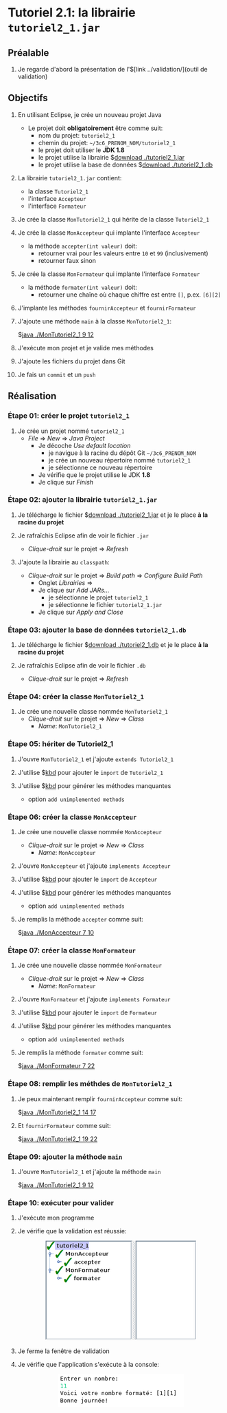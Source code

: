 # Tutoriel 2.1: la librairie `tutoriel2_1.jar`

## Préalable

1. Je regarde d'abord la présentation de l'$[link ../validation/](outil de validation)

## Objectifs

1. En utilisant Eclipse, je crée un nouveau projet Java
    * Le projet doit **obligatoirement** être comme suit:
        * nom du projet: `tutoriel2_1`
        * chemin du projet: `~/3c6_PRENOM_NOM/tutoriel2_1`
        * le projet doit utiliser le **JDK 1.8**
        * le projet utilise la librairie $[download ./tutoriel2_1.jar](tutoriel2_1.jar)
        * le projet utilise la base de données $[download ./tutoriel2_1.db](tutoriel2_1.db)

1. La librairie `tutoriel2_1.jar` contient:
    * la classe `Tutoriel2_1`
    * l'interface `Accepteur`
    * l'interface `Formateur`

1. Je crée la classe `MonTutoriel2_1` qui hérite de la classe `Tutoriel2_1`

1. Je crée la classe `MonAccepteur` qui implante l'interface `Accepteur`
    * la méthode `accepter(int valeur)` doit:
        * retourner vrai pour les valeurs entre `10` et `99` (inclusivement)
        * retourner faux sinon

1. Je crée la classe `MonFormateur` qui implante l'interface `Formateur`
    * la méthode `formater(int valeur)` doit:
        * retourner une chaîne où chaque chiffre est entre `[]`, p.ex. `[6][2]`

1. J'implante les méthodes `fournirAccepteur` et `fournirFormateur`

1. J'ajoute une méthode `main` à la classe `MonTutoriel2_1`:

    $[java ./MonTutoriel2_1 9 12]()

1. J'exécute mon projet et je valide mes méthodes

1. J'ajoute les fichiers du projet dans Git 

1. Je fais un `commit` et un `push`

## Réalisation

### Étape 01: créer le projet `tutoriel2_1`

1. Je crée un projet nommé `tutoriel2_1`
    * *File* => *New* => *Java Project*
        * Je décoche *Use default location*
            * je navigue à la racine du dépôt Git `~/3c6_PRENOM_NOM`
            * je crée un nouveau répertoire nommé `tutoriel2_1`
            * je sélectionne ce nouveau répertoire
        * Je vérifie que le projet utilise le JDK **1.8**
        * Je clique sur *Finish*


### Étape 02: ajouter la librairie `tutoriel2_1.jar`

1. Je télécharge le fichier $[download ./tutoriel2_1.jar](tutoriel2_1.jar) et je le place **à la racine du projet**

1. Je rafraîchis Eclipse afin de voir le fichier `.jar`
    * *Clique-droit* sur le projet => *Refresh*

1. J'ajoute la librairie au `classpath`:
    * *Clique-droit* sur le projet => *Build path* => *Configure Build Path*
        * Onglet *Librairies* =>
        * Je clique sur *Add JARs...*
            * je sélectionne le projet `tutoriel2_1`
            * je sélectionne le fichier `tutoriel2_1.jar`
        * Je clique sur *Apply and Close*

### Étape 03: ajouter la base de données `tutoriel2_1.db`

1. Je télécharge le fichier $[download ./tutoriel2_1.db](tutoriel2_1.db) et je le place **à la racine du projet**

1. Je rafraîchis Eclipse afin de voir le fichier `.db`
    * *Clique-droit* sur le projet => *Refresh*


### Étape 04: créer la classe `MonTutoriel2_1`

1. Je crée une nouvelle classe nommée `MonTutoriel2_1`
    * *Clique-droit* sur le projet => *New* => *Class*
        *  *Name*: `MonTutoriel2_1`

### Étape 05: hériter de Tutoriel2_1

1. J'ouvre `MonTutoriel2_1` et j'ajoute `extends Tutoriel2_1`

1. J'utilise $[kbd](Ctrl+1) pour ajouter le `import` de `Tutoriel2_1`


1. J'utilise $[kbd](Ctrl+1) pour générer les méthodes manquantes
    * option `add unimplemented methods`

### Étape 06: créer la classe `MonAccepteur`

1. Je crée une nouvelle classe nommée `MonAccepteur`
    * *Clique-droit* sur le projet => *New* => *Class*
        *  *Name*: `MonAccepteur`

1. J'ouvre `MonAccepteur` et j'ajoute `implements Accepteur`

1. J'utilise $[kbd](Ctrl+1) pour ajouter le `import` de `Accepteur`


1. J'utilise $[kbd](Ctrl+1) pour générer les méthodes manquantes
    * option `add unimplemented methods`

1. Je remplis la méthode `accepter` comme suit:

    $[java ./MonAccepteur 7 10]()

### Étape 07: créer la classe `MonFormateur`

1. Je crée une nouvelle classe nommée `MonFormateur`
    * *Clique-droit* sur le projet => *New* => *Class*
        *  *Name*: `MonFormateur`

1. J'ouvre `MonFormateur` et j'ajoute `implements Formateur`

1. J'utilise $[kbd](Ctrl+1) pour ajouter le `import` de `Formateur`


1. J'utilise $[kbd](Ctrl+1) pour générer les méthodes manquantes
    * option `add unimplemented methods`

1. Je remplis la méthode `formater` comme suit:

    $[java ./MonFormateur 7 22]()

### Étape 08: remplir les méthdes de `MonTutoriel2_1`

1. Je peux maintenant remplir `fournirAccepteur` comme suit:

    $[java ./MonTutoriel2_1 14 17]()

1. Et `fournirFormateur` comme suit:

    $[java ./MonTutoriel2_1 19 22]()

### Étape 09: ajouter la méthode `main`

1. J'ouvre `MonTutoriel2_1` et j'ajoute la méthode `main`

    $[java ./MonTutoriel2_1 9 12]()


### Étape 10: exécuter pour valider

1. J'exécute mon programme

1. Je vérifie que la validation est réussie:

    <center>
    <img src="validation.png"   />
    </center>

1. Je ferme la fenêtre de validation

1. Je vérifie que l'application s'exécute à la console:


    <center>
    <img src="application.png"   />
    </center>






